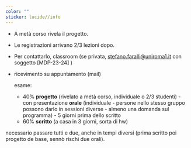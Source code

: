 ```yaml
---
color: ""
sticker: lucide//info
---
```

- A metà corso rivela il progetto.
- Le registrazioni arrivano 2/3 lezioni dopo.
- Per contattarlo, classroom (se privata, stefano.faralli@uniroma1.it con soggetto [MDP-23-24] )
- ricevimento su appuntamento (mail)

	esame:
	- 40% **progetto** (rivelato a metà corso, individuale o 2/3 studenti) - con presentazione **orale** (individuale - persone nello stesso gruppo possono darlo in sessioni diverse - almeno una domanda sul programma) - 5 giorni prima dello scritto
	- 60% **scritto** (a casa in 3 giorni, sorta di hw)
	
necessario passare tutti e due, anche in tempi diversi (prima scritto poi progetto de base, sennò rischi due orali). 
